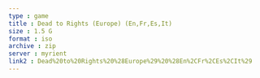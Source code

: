 ```yaml
---
type : game
title : Dead to Rights (Europe) (En,Fr,Es,It)
size : 1.5 G
format : iso
archive : zip
server : myrient
link2 : Dead%20to%20Rights%20%28Europe%29%20%28En%2CFr%2CEs%2CIt%29
---
```

